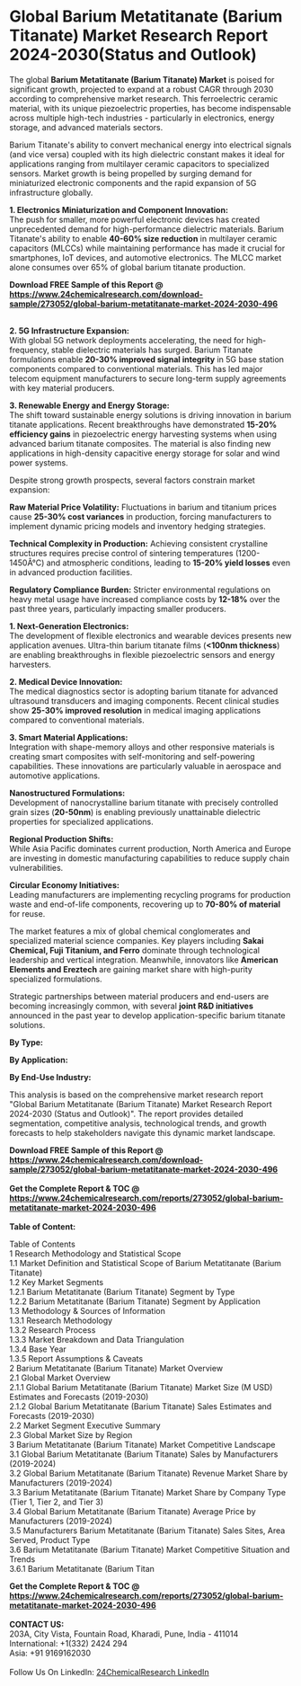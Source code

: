 <h1>Global Barium Metatitanate (Barium Titanate) Market Research Report 2024-2030(Status and Outlook)</h1><p>The global <strong>Barium Metatitanate (Barium Titanate) Market</strong> is poised for significant growth, projected to expand at a robust CAGR through 2030 according to comprehensive market research. This ferroelectric ceramic material, with its unique piezoelectric properties, has become indispensable across multiple high-tech industries - particularly in electronics, energy storage, and advanced materials sectors.</p><p>Barium Titanate's ability to convert mechanical energy into electrical signals (and vice versa) coupled with its high dielectric constant makes it ideal for applications ranging from multilayer ceramic capacitors to specialized sensors. Market growth is being propelled by surging demand for miniaturized electronic components and the rapid expansion of 5G infrastructure globally.</p><p><strong>1. Electronics Miniaturization and Component Innovation:</strong><br>
The push for smaller, more powerful electronic devices has created unprecedented demand for high-performance dielectric materials. Barium Titanate's ability to enable <strong>40-60% size reduction</strong> in multilayer ceramic capacitors (MLCCs) while maintaining performance has made it crucial for smartphones, IoT devices, and automotive electronics. The MLCC market alone consumes over 65% of global barium titanate production.</p><div><b>Download FREE Sample of this Report @ 
            <a href="https://www.24chemicalresearch.com/download-sample/273052/global-barium-metatitanate-market-2024-2030-496">
            https://www.24chemicalresearch.com/download-sample/273052/global-barium-metatitanate-market-2024-2030-496</a></b></div><br><p><strong>2. 5G Infrastructure Expansion:</strong><br>
With global 5G network deployments accelerating, the need for high-frequency, stable dielectric materials has surged. Barium Titanate formulations enable <strong>20-30% improved signal integrity</strong> in 5G base station components compared to conventional materials. This has led major telecom equipment manufacturers to secure long-term supply agreements with key material producers.</p><p><strong>3. Renewable Energy and Energy Storage:</strong><br>
The shift toward sustainable energy solutions is driving innovation in barium titanate applications. Recent breakthroughs have demonstrated <strong>15-20% efficiency gains</strong> in piezoelectric energy harvesting systems when using advanced barium titanate composites. The material is also finding new applications in high-density capacitive energy storage for solar and wind power systems.</p><p>Despite strong growth prospects, several factors constrain market expansion:</p><p><strong>Raw Material Price Volatility:</strong> Fluctuations in barium and titanium prices cause <strong>25-30% cost variances</strong> in production, forcing manufacturers to implement dynamic pricing models and inventory hedging strategies.</p><p><strong>Technical Complexity in Production:</strong> Achieving consistent crystalline structures requires precise control of sintering temperatures (1200-1450Â°C) and atmospheric conditions, leading to <strong>15-20% yield losses</strong> even in advanced production facilities.</p><p><strong>Regulatory Compliance Burden:</strong> Stricter environmental regulations on heavy metal usage have increased compliance costs by <strong>12-18%</strong> over the past three years, particularly impacting smaller producers.</p><p><strong>1. Next-Generation Electronics:</strong><br>
The development of flexible electronics and wearable devices presents new application avenues. Ultra-thin barium titanate films (<strong>&lt;100nm thickness</strong>) are enabling breakthroughs in flexible piezoelectric sensors and energy harvesters.</p><p><strong>2. Medical Device Innovation:</strong><br>
The medical diagnostics sector is adopting barium titanate for advanced ultrasound transducers and imaging components. Recent clinical studies show <strong>25-30% improved resolution</strong> in medical imaging applications compared to conventional materials.</p><p><strong>3. Smart Material Applications:</strong><br>
Integration with shape-memory alloys and other responsive materials is creating smart composites with self-monitoring and self-powering capabilities. These innovations are particularly valuable in aerospace and automotive applications.</p><p><strong>Nanostructured Formulations:</strong><br>
	Development of nanocrystalline barium titanate with precisely controlled grain sizes (<strong>20-50nm</strong>) is enabling previously unattainable dielectric properties for specialized applications.</p><p><strong>Regional Production Shifts:</strong><br>
	While Asia Pacific dominates current production, North America and Europe are investing in domestic manufacturing capabilities to reduce supply chain vulnerabilities.</p><p><strong>Circular Economy Initiatives:</strong><br>
	Leading manufacturers are implementing recycling programs for production waste and end-of-life components, recovering up to <strong>70-80% of material</strong> for reuse.</p><p>The market features a mix of global chemical conglomerates and specialized material science companies. Key players including <strong>Sakai Chemical, Fuji Titanium, and Ferro</strong> dominate through technological leadership and vertical integration. Meanwhile, innovators like <strong>American Elements and Ereztech</strong> are gaining market share with high-purity specialized formulations.</p><p>Strategic partnerships between material producers and end-users are becoming increasingly common, with several <strong>joint R&amp;D initiatives</strong> announced in the past year to develop application-specific barium titanate solutions.</p><p><strong>By Type:</strong></p><p><strong>By Application:</strong></p><p><strong>By End-Use Industry:</strong></p><p>This analysis is based on the comprehensive market research report "Global Barium Metatitanate (Barium Titanate) Market Research Report 2024-2030 (Status and Outlook)". The report provides detailed segmentation, competitive analysis, technological trends, and growth forecasts to help stakeholders navigate this dynamic market landscape.</p><div><b>Download FREE Sample of this Report @ 
            <a href="https://www.24chemicalresearch.com/download-sample/273052/global-barium-metatitanate-market-2024-2030-496">
            https://www.24chemicalresearch.com/download-sample/273052/global-barium-metatitanate-market-2024-2030-496</a></b></div><br><div><b>Get the Complete Report & TOC @ 
            <a href="https://www.24chemicalresearch.com/reports/273052/global-barium-metatitanate-market-2024-2030-496">
            https://www.24chemicalresearch.com/reports/273052/global-barium-metatitanate-market-2024-2030-496</a></b></div><br>
            <b>Table of Content:</b><p>Table of Contents<br />
1 Research Methodology and Statistical Scope<br />
1.1 Market Definition and Statistical Scope of Barium Metatitanate (Barium Titanate)<br />
1.2 Key Market Segments<br />
1.2.1 Barium Metatitanate (Barium Titanate) Segment by Type<br />
1.2.2 Barium Metatitanate (Barium Titanate) Segment by Application<br />
1.3 Methodology & Sources of Information<br />
1.3.1 Research Methodology<br />
1.3.2 Research Process<br />
1.3.3 Market Breakdown and Data Triangulation<br />
1.3.4 Base Year<br />
1.3.5 Report Assumptions & Caveats<br />
2 Barium Metatitanate (Barium Titanate) Market Overview<br />
2.1 Global Market Overview<br />
2.1.1 Global Barium Metatitanate (Barium Titanate) Market Size (M USD) Estimates and Forecasts (2019-2030)<br />
2.1.2 Global Barium Metatitanate (Barium Titanate) Sales Estimates and Forecasts (2019-2030)<br />
2.2 Market Segment Executive Summary<br />
2.3 Global Market Size by Region<br />
3 Barium Metatitanate (Barium Titanate) Market Competitive Landscape<br />
3.1 Global Barium Metatitanate (Barium Titanate) Sales by Manufacturers (2019-2024)<br />
3.2 Global Barium Metatitanate (Barium Titanate) Revenue Market Share by Manufacturers (2019-2024)<br />
3.3 Barium Metatitanate (Barium Titanate) Market Share by Company Type (Tier 1, Tier 2, and Tier 3)<br />
3.4 Global Barium Metatitanate (Barium Titanate) Average Price by Manufacturers (2019-2024)<br />
3.5 Manufacturers Barium Metatitanate (Barium Titanate) Sales Sites, Area Served, Product Type<br />
3.6 Barium Metatitanate (Barium Titanate) Market Competitive Situation and Trends<br />
3.6.1 Barium Metatitanate (Barium Titan</p><div><b>Get the Complete Report & TOC @ 
            <a href="https://www.24chemicalresearch.com/reports/273052/global-barium-metatitanate-market-2024-2030-496">
            https://www.24chemicalresearch.com/reports/273052/global-barium-metatitanate-market-2024-2030-496</a></b></div><br><b>CONTACT US:</b><br>
            203A, City Vista, Fountain Road, Kharadi, Pune, India - 411014<br>
            International: +1(332) 2424 294<br>
            Asia: +91 9169162030 <br><br>
            Follow Us On LinkedIn: <a href="https://www.linkedin.com/company/24chemicalresearch/">24ChemicalResearch LinkedIn</a>